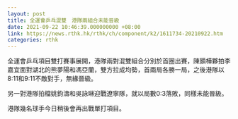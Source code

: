 ```yaml
---
layout: post
title: 全運會乒乓混雙　港隊兩組合未能晉級
date: 2021-09-22 10:46:39.000000000 +08:00
link: https://news.rthk.hk/rthk/ch/component/k2/1611734-20210922.htm
categories: rthk
---
```


全運會乒乓項目雙打賽事展開，港隊兩對混雙組合分別於首圈出賽，陳顥樺夥拍李嘉宜面對湖北的熊夢陽和馮亞蘭，雙方拉成均勢，首兩局各勝一局，之後港隊以8:11和9:11不敵對手，無緣晉級。

另一對港隊拍檔姚鈞濤和吳詠琳迎戰遼寧隊，就以局數0:3落敗，同樣未能晉級。

港隊幾名球手今日稍後會再出戰單打項目。
